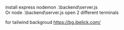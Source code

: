 

install express
nodemon .\backend\server.js  
Or
node .\backend\server.js 
open 2 different terminals

for tailwind backgroud
https://bg.ibelick.com/